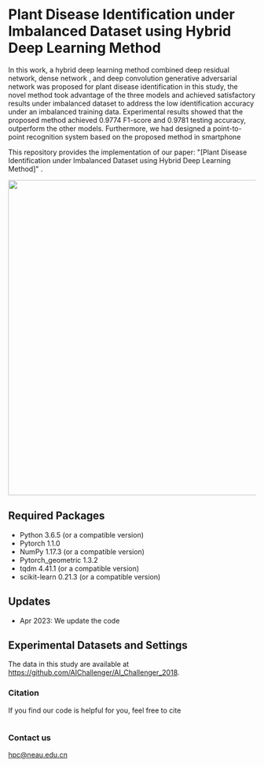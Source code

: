 
# Plant Disease Identification under Imbalanced Dataset using Hybrid Deep Learning Method

In this work, a hybrid deep learning method combined deep residual network, dense network , and deep convolution generative adversarial network was proposed for plant disease identification in this study, the novel method took advantage of the three models and achieved satisfactory results under imbalanced dataset to address the low identification accuracy under an imbalanced training data. Experimental results showed that the proposed method achieved 0.9774 F1-score and 0.9781 testing accuracy, outperform the other models. Furthermore, we had designed a point-to-point recognition system based on the proposed method in smartphone


This repository provides the implementation of our paper: "[Plant Disease Identification under Imbalanced Dataset using Hybrid Deep Learning Method]" .

<p align='center'>
    <img src="pipeline.png", width="640">
</p>

## Required Packages

* Python 3.6.5 (or a compatible version)
* Pytorch 1.1.0
* NumPy 1.17.3 (or a compatible version)
* Pytorch_geometric 1.3.2
* tqdm 4.41.1 (or a compatible version)
* scikit-learn 0.21.3 (or a compatible version)

## Updates

* Apr 2023: We update the code

## Experimental Datasets and Settings

The data in this study are available at https://github.com/AIChallenger/AI_Challenger_2018.

  
### Citation
If you find our code is helpful for you, feel free to cite
```

```

### Contact us
hpc@neau.edu.cn




